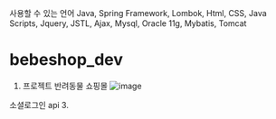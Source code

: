 

사용할 수 있는 언어
Java, Spring Framework, Lombok, Html, CSS, Java Scripts, 
Jquery, JSTL, Ajax, Mysql, Oracle 11g, Mybatis, Tomcat

# bebeshop_dev

1. 프로젝트
  반려동물 쇼핑몰 <Bebe Shop>
  ![image](https://user-images.githubusercontent.com/80886742/129668324-ecf0bec9-3f60-4225-8245-5d9c4772674d.png)

  
  소셜로그인 api
3. 
